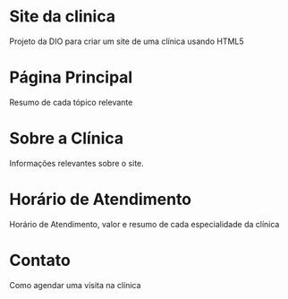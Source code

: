 # Site da clinica
Projeto da DIO para criar um site de uma clínica usando HTML5
# Página Principal
Resumo de cada tópico relevante 
# Sobre a Clínica
Informações relevantes sobre o site.
# Horário de Atendimento
Horário de Atendimento, valor e resumo de cada especialidade da clínica
# Contato
Como agendar uma visita na clínica

